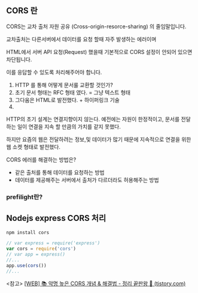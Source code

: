 
## CORS 란

CORS는 교차 출처 자원 공유 (Cross-origin-resorce-sharing) 의 줄임말입니다.

교차출처는 다른서버에서 데이터를 요청 할때 자주 발생하는 에러이며 


HTML에서 서버 API 요청(Request) 했을때  기본적으로 CORS 설정이 안되어 있으면 차단됩니다.

이를 응답할 수 있도록 처리해주어야 합니다.




1. HTTP 를 통해 어떻게 문서룰 교환할 것인가?
2. 초기 문서 형태는 RFC 형태 였다.  = 그냥 텍스트 형태
3. 그다움은 HTML로 발전했다.  + 하이퍼링크 기술
4. 

HTTP의 초기 설계는 연결지향이지 않는다. 예전에는 자원이 한정적이고, 문서를 전달하는 일이 연결을 지속 할 만큼의 가치를 같지 못했다.

하지만 요즘의 웹은 전달하려는 정보,및 데이터가 많기 때문에 지속적으로 연결을 위한 웹 소켓 형태로 발전했다. 



CORS 에러를 해결하는 방법은?

- 같은 출처를 통해 데이터를 요청하는 방법
- 데이터를 제공해주는 서버에서 출처가 다르더라도 허용해주는 방법

### prefilight란?


## Nodejs express CORS 처리
```sh
npm install cors
```

```js
// var express = require('express')
var cors = require('cors')
// var app = express()
//...
app.use(cors())
//...
```



<참고>
[[WEB] 📚 악명 높은 CORS 개념 & 해결법 - 정리 끝판왕 👏 (tistory.com)](https://inpa.tistory.com/entry/WEB-%F0%9F%93%9A-CORS-%F0%9F%92%AF-%EC%A0%95%EB%A6%AC-%ED%95%B4%EA%B2%B0-%EB%B0%A9%EB%B2%95-%F0%9F%91%8F)
